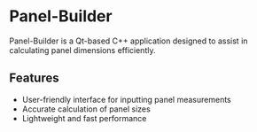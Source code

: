 # Panel-Builder

Panel-Builder is a Qt-based C++ application designed to assist in calculating panel dimensions efficiently.

## Features
- User-friendly interface for inputting panel measurements  
- Accurate calculation of panel sizes  
- Lightweight and fast performance 